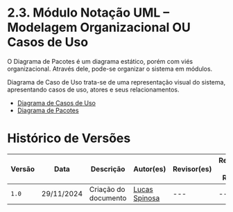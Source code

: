 # 2.3. Módulo Notação UML – Modelagem Organizacional OU Casos de Uso

O Diagrama de Pacotes é um diagrama estático, porém com viés organizacional. Através dele, pode-se organizar o sistema em módulos. 

Diagrama de Caso de Uso trata-se de uma representação visual do sistema, apresentando casos de uso, atores e seus relacionamentos.

- [Diagrama de Casos de Uso](Modelagem/DiagramaCasoUso.md)
- [Diagrama de Pacotes](Modelagem/DiagramaPacotes.md)

# Histórico de Versões

| Versão | Data       | Descrição            | Autor(es)                                        | Revisor(es) | Resultado da Revisão |
| ------ | ---------- | -------------------- | ------------------------------------------------ | ----------- | -------------------- |
| `1.0`  | 29/11/2024 | Criação do documento | [Lucas Spinosa](https://github.com/LucasSpinosa) | ---         | ---                  |